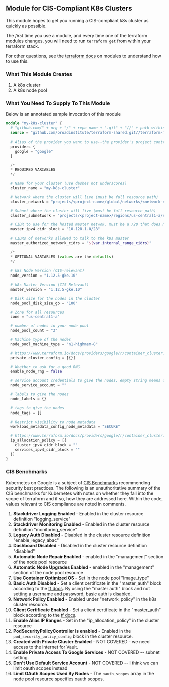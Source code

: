 ## Module for CIS-Compliant K8s Clusters

This module hopes to get you running a CIS-compliant k8s cluster as
quickly as possible. 

The _first_ time you use a module, and every time one of the terraform
modules changes, you will need to run `terraform get` from within your
terraform stack.

For other questions, see the [terraform docs](https://www.terraform.io/docs/modules/index.html) on modules
to understand how to use this.

### What This Module Creates

1. A k8s cluster
2. A k8s node pool

### What You Need To Supply To This Module

Below is an annotated sample invocation of this module

```terraform
module "my-k8s-cluster" {
  # "github.com/" + org + "/" + repo name + ".git" + "//" + path within repo to base dir + "?ref=" + git object ref
  source = "github.com/broadinstitute/terraform-shared.git//terraform-modules/k8s?ref=k8s-0.0.1"

  # Alias of the provider you want to use--the provider's project controls the resource project
  providers {
    google = "google"
  }

  /*
  * REQUIRED VARIABLES
  */

  # Name for your cluster (use dashes not underscores)
  cluster_name = "my-k8s-cluster"

  # Network where the cluster will live (must be full resource path)
  cluster_network = "projects/<project-name>/global/networks/<network-name>"

  # Subnet where the cluster will live (must be full resource path)
  cluster_subnetwork = "projects/<project-name>/regions/us-central1-a/subnetworks/<network-name>/<subnet-name>"

  # CIDR to use for the hosted master netwok. must be a /28 that does NOT overlap with the network k8s is on
  master_ipv4_cidr_block = "10.128.1.0/28"
  
  # CIDRs of networks allowed to talk to the k8s master
  master_authorized_network_cidrs = "${var.internal_range_cidrs}"

  /*
  * OPTIONAL VARIABLES (values are the defaults)
  */
  
  # k8s Node Version (CIS-relevant)
  node_version = "1.12.5-gke.10"

  # k8s Master Version (CIS Relevant)
  master_version = "1.12.5-gke.10"

  # Disk size for the nodes in the cluster
  node_pool_disk_size_gb = "100"

  # Zone for all resources
  zone = "us-central1-a"

  # number of nodes in your node pool
  node_pool_count = "3"

  # Machine type of the nodes
  node_pool_machine_type = "n1-highmem-8"

  # https://www.terraform.io/docs/providers/google/r/container_cluster.html#enable_private_endpoint
  private_cluster_config = [{}]

  # Whether to ask for a good RNG
  enable_node_rng = false

  # service account credentials to give the nodes, empty string means default
  node_service_account = ""

  # labels to give the nodes
  node_labels = {}

  # tags to give the nodes
  node_tags = []

  # Restrict visibility to node metadata
  workload_metadata_config_node_metadata = "SECURE"

  # https://www.terraform.io/docs/providers/google/r/container_cluster.html#use_ip_aliases
  ip_allocation_policy = [{
    cluster_ipv4_cidr_block = ""
    services_ipv4_cidr_block = ""
  }]
}
```

### CIS Benchmarks

Kubernetes on Google is a subject of [CIS Benchmarks](https://learn.cisecurity.org/benchmarks)
recommending security best practices. The following is an unauthoritative
summary of the CIS benchmarks for Kubernetes with notes on whether they fall
into the scope of terraform and if so, how they  are addressed here. Within 
the code, values relevant to CIS compliance are noted in comments.

1. **Stackdriver Logging Enabled** - Enabled in the cluster resource definition "logging_service"
1. **Stackdriver Monitoring Enabled** - Enabled in the cluster resource definition "monitoring_service"
1. **Legacy Auth Disabled** - Disabled in the cluster resource definition "enable_legacy_abac"
1. **Dashboard Disabled** - Disabled in the cluster resource definition "disabled"
1. **Automatic Node Repair Enabled** - enabled in the "management" section of the node pool resource 
1. **Automatic Node Upgrades Enabled** - enabled in the "management" section of the node pool resource 
1. **Use Container Optimized OS** - Set in the node pool "Image_type"
1. **Basic Auth Disabled** - Set a client certificate in the "master_auth" block according to the [tf docs](https://www.terraform.io/docs/providers/google/r/container_cluster.html#master_auth). By using the "master auth" block and not setting a username and password, basic auth is disabled.
1. **Network Policy Enabled** - Enabled under "network_policy" in the k8s cluster resource.
1. **Client Certificate Enabled** - Set a client certificate in the "master_auth" block according to the [tf docs](https://www.terraform.io/docs/providers/google/r/container_cluster.html#master_auth).
1. **Enable Alias IP Ranges** - Set in the "ip_allocation_policy" in the cluster resource
1. **PodSecurityPolicyController is enabled** - Enabled in the `pod_security_policy_config` block in the cluster resource.
1. **Created with Private Cluster Enabled** - NOT COVERED - we need access to the internet for Vault.
1. **Enable Private Access To Google Services** - NOT COVERED -- subnet setting.
1. **Don't Use Default Service Account** - NOT COVERED -- I think we can limit oauth scopes instead
1. **Limit OAuth Scopes Used By Nodes** - The `oauth_scopes` array in the node pool resource specifies oauth scopes.
